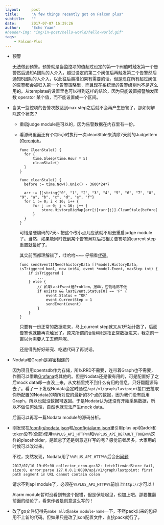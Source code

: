 ```yaml
---
layout:     post
title:      "A few things recently got on Falcon plus"
subtitle:   ""
date:       2017-07-07 16:39:26
author:     "Echo Yuan"
#header-img: "img/in-post/hello-world/hello-world.gif"
tags:
    - Falcon-Plus
---
```

* 预警

  无法做到预警。预警就是当监控项的值超过设定的第一个阀值时触发第一个告警然后通知A团队的人介入，超过设定的第二个阀值后再触发第二个告警然后通知B团队的人介入，以此往后类推如果有需要的话。但是现在所有超过阀值的告警都会被归入第一个告警策略里，而且现在系统里的告警级别也不是这么用的。从template的设置里也可以得到这样的结论，因为只能设置报警触发函数 operator 某个值，而不能设置成一个区间。

* 当某一监控项的告警次数达到max step之后就不会再产生告警了，那如何解除这个状态？

  * 重启judge module是可以的，因为告警数据在内存里有一份。
  * 看源码里面还有个每5小时执行一次cleanStale来清除7天前的JudgeItem的[cronjob](https://github.com/open-falcon/falcon-plus/blob/master/modules/judge/cron/cleaner.go)。
      ```
      func CleanStale() {
        for {
            time.Sleep(time.Hour * 5)
            cleanStale()
        }
      }

      func cleanStale() {
        before := time.Now().Unix() - 3600*24*7

        arr := []string{"0", "1", "2", "3", "4", "5", "6", "7", "8", "9", "a", "b", "c", "d", "e", "f"}
        for i := 0; i < 16; i++ {
            for j := 0; j < 16; j++ {
                store.HistoryBigMap[arr[i]+arr[j]].CleanStale(before)
            }
        }
      }
      ```
    可惜是硬编码的7天~ 把这个改小点儿应该就不用去重启judge module了。当然，如果能同时做到某个告警解除后把相关告警项的current step重置就最好了。

    其实前面都理解错了，哇哈哈~~~  仔细看[代码](https://github.com/open-falcon/falcon-plus/blob/master/modules/judge/store/judge.go)。
    ```
    func sendEventIfNeed(historyData []*model.HistoryData, isTriggered bool, now int64, event *model.Event, maxStep int) {
        if isTriggered {
            ...
        } else {
            // 如果LastEvent是Problem，报OK，否则啥都不做
            if exists && lastEvent.Status[0] == 'P' {
                event.Status = "OK"
                event.CurrentStep = 1
                sendEvent(event)
            }
        }
    }
    ```
    只要有一份正常的数据进来，马上current step就又从1开始计数了，后面告警也就能再次触发了。原来所谓的`告警解除`是指正常数据进来，我之前一直以为需要人工去解除呢。

    还是得先好好研究、吃透代码了再说话。

* Nodata和Graph是紧密相连的

  因为项目用opentsdb作为存储，所以RRD不需要，连带着Graph也不需要，作图可以借助[Grafana](http://grafana.com)或其他的。但是Nodata还是很有用的，可是配置好了之后mock data却一直没上来。从文档里找不到什么有用的信息，只好翻翻源码去了。看了一下发现Nodata会定时通过`/api/v1/graph/lastpoint`接口去拉取你所配置的Nodata的项所对应的最新的3个点的数据，因为我们没有启用Graph，所以也就没数据可返回。于是Nodata认为还没有开始采集数据，所以不做任何处理，自然也就无法产生mock data。

  后面可以再写一篇Nodata module的源码分析。

* 刚发现在[/config/nodata.json](https://github.com/open-falcon/falcon-plus/blob/master/config/nodata.json)和[/config/alarm.json](https://github.com/open-falcon/falcon-plus/blob/master/config/alarm.json)里引用plus api的addr和token没有(全部)使用`%%PLUS_API_HTTP%%`和`%%PLUS_API_DEFAULT_TOKEN%%`这样的placeholder，是疏忽了还是刻意这样写的呢？感觉前者居多，大家用的时候可以改过来。

  不过，突然发现，Nodata用了`%%PLUS_API_HTTP%%`后会出[问题](https://github.com/golang/go/issues/19297)
  ```
  2017/07/10 19:09:00 collector_cron.go:82: fetchItemAndStore fail, size:0, error:parse 127.0.0.1:8080/api/v1/graph/lastpoint: first path segment in URL cannot contain colon
  ```
  请求不到api module了，必须在`%%PLUS_API_HTTP%%`前加上`http://`才可以！

  Alarm module暂时没看到有这个报错，但是保险起见，也加上吧。那要推翻前面的结论了，看来作者是刻意这么写的！

* 改了go文件记得先`make all`或`make module-name`一下，不然pack出来的包应用不上新的代码。但如果只是改了json配置文件，直接pack就行了。